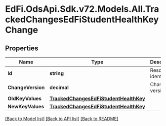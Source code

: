 # EdFi.OdsApi.Sdk.v72.Models.All.TrackedChangesEdFiStudentHealthKeyChange

## Properties

Name | Type | Description | Notes
------------ | ------------- | ------------- | -------------
**Id** | **string** | Resource identifier | [optional] 
**ChangeVersion** | **decimal** | Change version | [optional] 
**OldKeyValues** | [**TrackedChangesEdFiStudentHealthKey**](TrackedChangesEdFiStudentHealthKey.md) |  | [optional] 
**NewKeyValues** | [**TrackedChangesEdFiStudentHealthKey**](TrackedChangesEdFiStudentHealthKey.md) |  | [optional] 

[[Back to Model list]](../../README.md#documentation-for-models) [[Back to API list]](../../README.md#documentation-for-api-endpoints) [[Back to README]](../../README.md)

